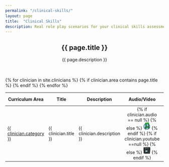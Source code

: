 ```yaml
---
permalink: "/clinical-skills/"
layout: page
title:  "Clinical Skills"
description: Real role play scenarios for your clinical skills assessment study group.
---
```


<!--<section class="bg-primary text-white" id="about">
      <div class="container text-center">
        <h2 class="mb-4">{{ page.title }}</h2>
        <h3 class="mb-4">{{ page.description }}</h3>
        <p align="left"></p>
		<center><a class="btn btn-light btn-xl" href="mailto:info@code4health.org?Subject=%5BSuggest%20New%20Topic%5D&Body=%5BName%5D%0A%5BRole%20%26%20Topic%5D%0A%5BDetails%20%5D%0A">Suggest a Topic</a></center>
</div>
</section>-->

<section id="action" class="responsive">
        <div class="vertical-center">
             <div class="container">
                <div class="row">
                    <div class="action take-tour">
                            <center><h1 class="title">{{ page.title }}</h1>
                            <p>{{ page.description }}</p></center>
                    </div>
                </div>
            </div>
        </div>
   </section>

<section id="clinician">
      <div class="container">
        <div class="row">
          <div class="col-lg-12">
<br>
<br>
  	<div style="overflow-x:auto;">	
         <table id="project" class="table table-striped table-bordered display responsive no-wrap" style="width:100%">
        <thead>
            <tr>
                <th>Curriculum Area</th>
                <th>Title</th>
                <th>Description</th>
                <th>Audio/Video</th>
                <th>Patient Script</th>
                <th>Doctor's Notes</th>
                <th>Examination Findings</th>
                <th>LEJOG map</th>
                <th>Mapping the doctors words</th>
                <th>Transcription</th>
                <th>Key Words</th>
            </tr>
        </thead>
        <tbody>
        {% for clinician in site.clinicians %}
        {% if clinician.area contains page.title %}
            <tr>
                <!--category-->
                <td style="text-align:left; vertical-align:middle">
                <a href="#" data-toggle="tooltip" title="{{ clinician.category-desc }}">{{ clinician.category }}</a>
                </td>
                <!--title-->
                <td><p>{{ clinician.title }}</p></td>
                <!--description-->
                <td><p>{{ clinician.description }}</p></td>
                <!--audio and video-->
                <td style="text-align:center; vertical-align:middle">
                {% if clinician.audio == null %}
                {% else %}
                <a href="{{ clinician.audio }}" target="_blank"><img src="/img/itunes.png" width="23px"></a>
                {% endif %}
                {% if clinician.youtube ==null %}
                {% else %}
                <a href="{{ clinician.youtube }}" target="_blank"><img src="/img/video.png" width="23px"></a>
                {% endif %}
                </td>
                <!--Patient Script-->
                <td style="text-align:center; vertical-align:middle">
                {% if clinician.patient-script == null %}
                {% else %}
                <a href="{{ clinician.patient-script }}" target="_blank"><img src="/img/note.png" width="23px"></a>
                {% endif %}
                </td>
                <!--Doctors Note-->
                <td style="text-align:center; vertical-align:middle">
                {% if clinician.doctors-note == null %}
                {% else %}
                <a href="{{ clinician.doctors-note }}" target="_blank"><img src="/img/note.png" width="23px"></a>
                {% endif %}
                </td>
                <!--Examination Findings-->
                 <td style="text-align:center; vertical-align:middle">
                {% if clinician.findings == null %}
                {% else %}
                <a href="{{ clinician.findings }}" target="_blank"><img src="/img/note.png" width="23px"></a>
                {% endif %}
                </td>
                <!--LEJOG map-->
                 <td style="text-align:center; vertical-align:middle">
                {% if clinician.lejog == null %}
                {% else %}
                <a href="{{ clinician.lejog }}" target="_blank"><img src="/img/note.png" width="23px"></a>
                {% endif %}
                </td>
                <!--Mapping the doctors word-->
                 <td style="text-align:center; vertical-align:middle">
                {% if clinician.doctors-word == null %}
                {% else %}
                <a href="{{ clinician.doctors-word }}" target="_blank"><img src="/img/note.png" width="23px"></a>
                {% endif %}
                </td>
                <!--Transcription-->
                 <td style="text-align:center; vertical-align:middle">
                {% if clinician.transcription == null %}
                {% else %}
                <a href="{{ clinician.transcription }}" target="_blank"><img src="/img/note.png" width="23px"></a>
                {% endif %}
                </td>
                <!--Keywords-->
                <td>{{ clinician.keywords }}</td>
            </tr>
            {% endif %}
        {% endfor %}
    </tbody>
</table>
</div>      
      </div>
	  </div>
	  </div>
    </section>
